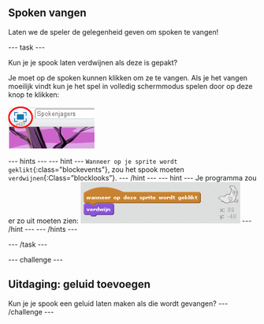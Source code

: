 ## Spoken vangen

Laten we de speler de gelegenheid geven om ​spoken te vangen!

\--- task \---

Kun je je spook laten verdwijnen als deze is gepakt?

Je moet op de spoken kunnen klikken om ze te vangen. Als je het vangen moeilijk vindt kun je het spel in volledig schermmodus spelen door op deze knop te klikken:

![screenshot](images/ghost-fullscreen.png)

\--- hints \--- \--- hint \--- `Wanneer op je sprite wordt geklikt`{:class="blockevents"}, zou het spook moeten `verdwijnen`{:Class=”blocklooks”}. \--- /hint \--- \--- hint \--- Je programma zou er zo uit moeten zien: ![screenshot](images/ghost-catch-code.png) \--- /hint \--- \--- /hints \---

\--- /task \---

\--- challenge \---

## Uitdaging: geluid toevoegen

Kun je je spook een geluid laten maken als die wordt gevangen? \--- /challenge \---